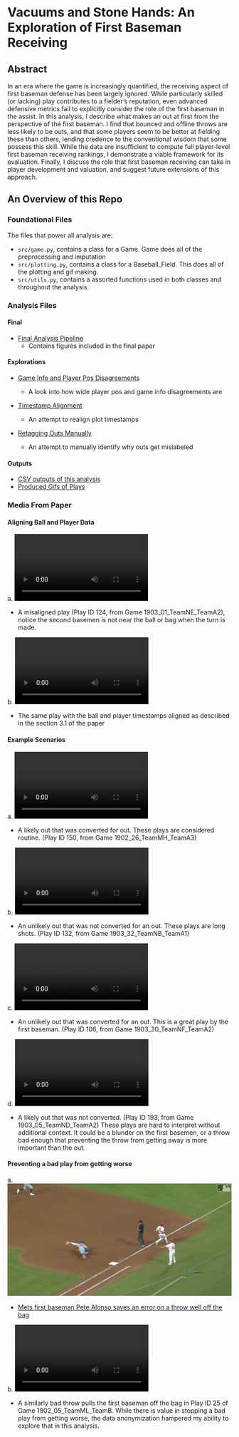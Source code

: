 # Vacuums and Stone Hands: An Exploration of First Baseman Receiving

## Abstract

In an era where the game is increasingly quantified, the receiving aspect of first baseman defense has been largely ignored. While particularly skilled (or lacking) play contributes to a fielder’s reputation, even advanced defensive metrics fail to explicitly consider the role of the first baseman in the assist. In this analysis, I describe what makes an out at first from the perspective of the first baseman. I find that bounced and offline throws are less likely to be outs, and that some players seem to be better at fielding these than others, lending credence to the conventional wisdom that some possess this skill. While the data are insufficient to compute full player-level first baseman receiving rankings, I demonstrate a viable framework for its evaluation. Finally, I discuss the role that first baseman receiving can take in player development and valuation, and suggest future extensions of this approach.


## An Overview of this Repo

### Foundational Files
The files that power all analysis are:
- `src/game.py`, contains a class for a Game. Game does all of the preprocessing and imputation 
- `src/plotting.py`, contains a class for a Baseball_Field. This does all of the plotting and gif making.
- `src/utils.py`, contains a assorted functions used in both classes and throughout the analysis.

### Analysis Files

#### Final
- [Final Analysis Pipeline](AnalysisPipeline.ipynb)
    - Contains figures included in the final paper

#### Explorations

- [Game Info and Player Pos Disagreements](GameInfo_PlayerPos_Disagreement.ipynb)
    - A look into how wide player pos and game info disagreements are

- [Timestamp Alignment](PlotDebugging.ipynb)
    - An attempt to realign plot timestamps
 
- [Retagging Outs Manually](Retagging.ipynb)
    - An attempt to manually identify why outs get mislabeled


#### Outputs
- [CSV outputs of this analysis](full_computed_dataset.csv)
- [Produced Gifs of Plays](image_outputs/)

### Media From Paper

#### Aligning Ball and Player Data

a. ![A misaligned play](https://raw.githubusercontent.com/nicholson2208/smt-data-challenge/main/media_for_paper/dp_misaligned_ts.mp4)
- A misaligned play (Play ID 124, from Game 1903_01_TeamNE_TeamA2), notice the second basemen is not near the ball or bag when the turn is made. 

b. ![A realigned play](https://raw.githubusercontent.com/nicholson2208/smt-data-challenge/main/media_for_paper/dp_realigned_ts.mp4)
- The same play with the ball and player timestamps aligned as described in the section 3.1 of the paper

#### Example Scenarios

a. ![A likely out that was converted for an out](https://raw.githubusercontent.com/nicholson2208/smt-data-challenge/main/media_for_paper/should_have_been_and_was.mp4)
- A likely out that was converted for out. These plays are considered routine. (Play ID 150, from Game 1902_26_TeamMH_TeamA3) 

b. ![A unlikely out that was not converted for an out](https://raw.githubusercontent.com/nicholson2208/smt-data-challenge/main/media_for_paper/no_shot_at_out.mp4)
- An unlikely out that was not converted for an out. These plays are long shots. (Play ID 132, from Game 1903_32_TeamNB_TeamA1) 

c. ![A unlikely out that was converted for an out](https://raw.githubusercontent.com/nicholson2208/smt-data-challenge/main/media_for_paper/good_scoop_good_play.mp4)
- An unlikely out that was converted for an out. This is a great play by the first baseman. (Play ID 106, from Game 1903_30_TeamNF_TeamA2) 

d. ![A likely out that was not converted for an out](https://raw.githubusercontent.com/nicholson2208/smt-data-challenge/main/media_for_paper/should_have_been_out_bad_play.mp4)
- A likely out that was not converted. (Play ID 193, from Game 1903_05_TeamND_TeamA2) These plays are hard to interpret without additional context. It could be a blunder on the first basemen, or a throw bad enough that preventing the throw from getting away is more important than the out.


#### Preventing a bad play from getting worse

a. ![](https://github.com/nicholson2208/smt-data-challenge/blob/main/media_for_paper/AlonsoSnagSavesError.png)
- [Mets first baseman Pete Alonso saves an error on a throw well off the bag](https://www.mlb.com/video/joey-lucchesi-in-play-no-out-to-masyn-winn)

b. ![A bad throw pulls a player off the bag](https://raw.githubusercontent.com/nicholson2208/smt-data-challenge/main/media_for_paper/sample.mp4)
- A similarly bad throw pulls the first baseman off the bag in Play ID 25 of Game 1902_05_TeamML_TeamB. While there is value in stopping a bad play from getting worse, the data anonymization hampered my ability to explore that in this analysis.


